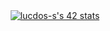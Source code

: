 <div align="center">
<a href="https://github.com/JaeSeoKim/badge42"><img src="https://badge42.vercel.app/api/v2/cl60s4wdm003009l5fyjum669/stats?cursusId=21&coalitionId=undefined" alt="lucdos-s's 42 stats" /></a>
</div>
